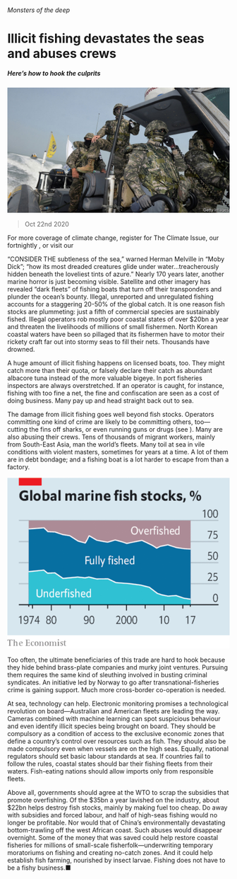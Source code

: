 ###### Monsters of the deep

# Illicit fishing devastates the seas and abuses crews 

##### Here’s how to hook the culprits 

![image](images/20201024_LDP001.jpg) 

> Oct 22nd 2020 

For more coverage of climate change, register for The Climate Issue, our fortnightly , or visit our 

“CONSIDER THE subtleness of the sea,” warned Herman Melville in “Moby Dick”; “how its most dreaded creatures glide under water...treacherously hidden beneath the loveliest tints of azure.” Nearly 170 years later, another marine horror is just becoming visible. Satellite and other imagery has revealed “dark fleets” of fishing boats that turn off their transponders and plunder the ocean’s bounty. Illegal, unreported and unregulated fishing accounts for a staggering 20-50% of the global catch. It is one reason fish stocks are plummeting: just a fifth of commercial species are sustainably fished. Illegal operators rob mostly poor coastal states of over $20bn a year and threaten the livelihoods of millions of small fishermen. North Korean coastal waters have been so pillaged that its fishermen have to motor their rickety craft far out into stormy seas to fill their nets. Thousands have drowned.

A huge amount of illicit fishing happens on licensed boats, too. They might catch more than their quota, or falsely declare their catch as abundant albacore tuna instead of the more valuable bigeye. In port fisheries inspectors are always overstretched. If an operator is caught, for instance, fishing with too fine a net, the fine and confiscation are seen as a cost of doing business. Many pay up and head straight back out to sea.


The damage from illicit fishing goes well beyond fish stocks. Operators committing one kind of crime are likely to be committing others, too—cutting the fins off sharks, or even running guns or drugs (see ). Many are also abusing their crews. Tens of thousands of migrant workers, mainly from South-East Asia, man the world’s fleets. Many toil at sea in vile conditions with violent masters, sometimes for years at a time. A lot of them are in debt bondage; and a fishing boat is a lot harder to escape from than a factory.

![image](images/20201024_LDC210.png) 


Too often, the ultimate beneficiaries of this trade are hard to hook because they hide behind brass-plate companies and murky joint ventures. Pursuing them requires the same kind of sleuthing involved in busting criminal syndicates. An initiative led by Norway to go after transnational-fisheries crime is gaining support. Much more cross-border co-operation is needed.

At sea, technology can help. Electronic monitoring promises a technological revolution on board—Australian and American fleets are leading the way. Cameras combined with machine learning can spot suspicious behaviour and even identify illicit species being brought on board. They should be compulsory as a condition of access to the exclusive economic zones that define a country’s control over resources such as fish. They should also be made compulsory even when vessels are on the high seas. Equally, national regulators should set basic labour standards at sea. If countries fail to follow the rules, coastal states should bar their fishing fleets from their waters. Fish-eating nations should allow imports only from responsible fleets.

Above all, governments should agree at the WTO to scrap the subsidies that promote overfishing. Of the $35bn a year lavished on the industry, about $22bn helps destroy fish stocks, mainly by making fuel too cheap. Do away with subsidies and forced labour, and half of high-seas fishing would no longer be profitable. Nor would that of China’s environmentally devastating bottom-trawling off the west African coast. Such abuses would disappear overnight. Some of the money that was saved could help restore coastal fisheries for millions of small-scale fisherfolk—underwriting temporary moratoriums on fishing and creating no-catch zones. And it could help establish fish farming, nourished by insect larvae. Fishing does not have to be a fishy business.■

